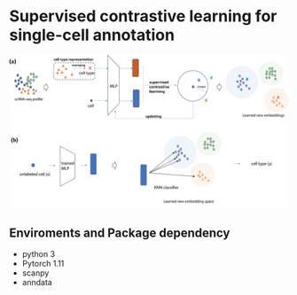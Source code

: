 # Supervised contrastive learning for single-cell annotation


![](figure/overall_pipeline.png)

## Enviroments and Package dependency

- python 3
- Pytorch 1.11 
- scanpy
- anndata



